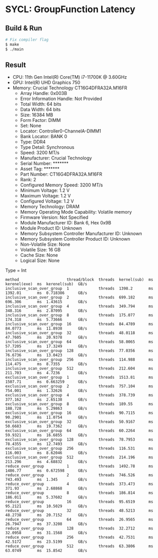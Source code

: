 # SYCL: GroupFunction Latency

## Build & Run

```sh
# Fix compiler flag
$ make
$ ./main
```

## Result

- CPU: 11th Gen Intel(R) Core(TM) i7-11700K @ 3.60GHz
- GPU: Intel(R) UHD Graphics 750
- Memory: Crucial Technology CT16G4DFRA32A.M16FR
  - Array Handle: 0x003B
  - Error Information Handle: Not Provided
  - Total Width: 64 bits
  - Data Width: 64 bits
  - Size: 16384 MB
  - Form Factor: DIMM
  - Set: None
  - Locator: Controller0-ChannelA-DIMM1
  - Bank Locator: BANK 0
  - Type: DDR4
  - Type Detail: Synchronous
  - Speed: 3200 MT/s
  - Manufacturer: Crucial Technology
  - Serial Number: *******
  - Asset Tag: *******
  - Part Number: CT16G4DFRA32A.M16FR
  - Rank: 2
  - Configured Memory Speed: 3200 MT/s
  - Minimum Voltage: 1.2 V
  - Maximum Voltage: 1.2 V
  - Configured Voltage: 1.2 V
  - Memory Technology: DRAM
  - Memory Operating Mode Capability: Volatile memory
  - Firmware Version: Not Specified
  - Module Manufacturer ID: Bank 6, Hex 0x9B
  - Module Product ID: Unknown
  - Memory Subsystem Controller Manufacturer ID: Unknown
  - Memory Subsystem Controller Product ID: Unknown
  - Non-Volatile Size: None
  - Volatile Size: 16 GB
  - Cache Size: None
  - Logical Size: None

Type = Int
```tsv
method                     thread/block  threads  kernel(sub)  ms  kerenel(exe)  ms  kerenel(sub)  GB/s
inclusive_scan_over_group  1             threads  1398.2       ms  1392.01       ms  0.718386      GB/s
inclusive_scan_over_group  2             threads  699.182      ms  696.306       ms  1.43615       GB/s
inclusive_scan_over_group  4             threads  349.794      ms  348.316       ms  2.87095       GB/s
inclusive_scan_over_group  8             threads  175.077      ms  174.318       ms  5.73666       GB/s
inclusive_scan_over_group  16            threads  84.4789      ms  84.0773       ms  11.8938       GB/s
inclusive_scan_over_group  32            threads  48.0118      ms  47.7605       ms  20.9378       GB/s
inclusive_scan_over_group  64            threads  58.0065      ms  57.7205       ms  17.3249       GB/s
inclusive_scan_over_group  128           threads  77.0356      ms  76.6736       ms  13.0423       GB/s
inclusive_scan_over_group  256           threads  114.988      ms  114.475       ms  8.7355        GB/s
inclusive_scan_over_group  512           threads  212.604      ms  211.703       ms  4.7236        GB/s
exclusive_scan_over_group  1             threads  1513.81      ms  1507.71       ms  0.663259      GB/s
exclusive_scan_over_group  2             threads  757.104      ms  754.001       ms  1.32626       GB/s
exclusive_scan_over_group  4             threads  378.739      ms  377.162       ms  2.65138       GB/s
exclusive_scan_over_group  8             threads  189.55       ms  188.728       ms  5.29863       GB/s
exclusive_scan_over_group  16            threads  90.7115      ms  90.2901       ms  11.0754       GB/s
exclusive_scan_over_group  32            threads  50.9167      ms  50.6683       ms  19.7362       GB/s
exclusive_scan_over_group  64            threads  60.2264      ms  59.9321       ms  16.6855       GB/s
exclusive_scan_over_group  128           threads  78.7953      ms  78.4355       ms  12.7493       GB/s
exclusive_scan_over_group  256           threads  116.531      ms  116.003       ms  8.62046       GB/s
exclusive_scan_over_group  512           threads  214.196      ms  213.296       ms  4.68832       GB/s
reduce_over_group          1             threads  1492.78      ms  1486.77       ms  0.672598      GB/s
reduce_over_group          2             threads  746.526      ms  743.493       ms  1.345         GB/s
reduce_over_group          4             threads  373.473      ms  371.93        ms  2.68868       GB/s
reduce_over_group          8             threads  186.814      ms  186.011       ms  5.37602       GB/s
reduce_over_group          16            threads  95.6519      ms  95.2121       ms  10.5029       GB/s
reduce_over_group          32            threads  48.5213      ms  48.2738       ms  20.7152       GB/s
reduce_over_group          64            threads  26.9565      ms  26.7947       ms  37.3208       GB/s
reduce_over_group          128           threads  32.2712      ms  32.0958       ms  31.1568       GB/s
reduce_over_group          256           threads  42.7531      ms  42.5172       ms  23.5199       GB/s
reduce_over_group          512           threads  63.3806      ms  63.0749       ms  15.8542       GB/s
```
